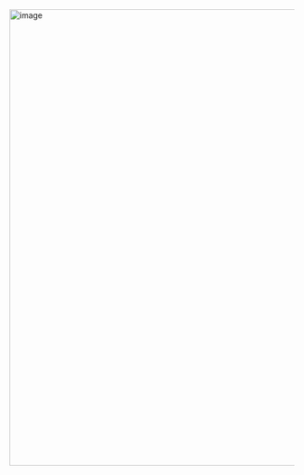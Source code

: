 <img width="1346" height="807" alt="image" src="https://github.com/user-attachments/assets/7512b2ea-6728-47ec-bd52-6922878e55ab" />
